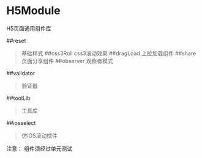 # H5Module
H5页面通用组件库

##reset
> 基础样式
##css3Roll
> css3滚动效果
##dragLoad
> 上拉加载组件
##share
> 页面分享组件
##observer
> 观察者模式

##validator
> 验证器

##toolLib
> 工具库

##iosselect
> 仿IOS滚动控件

注意：
组件须经过单元测试
